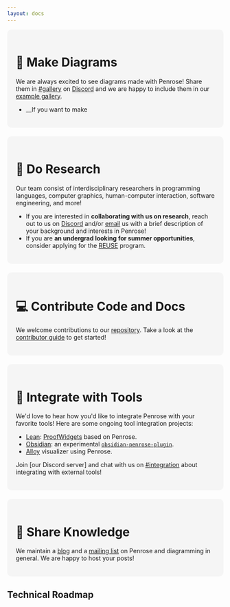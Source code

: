 ```yaml
---
layout: docs
---
```


<div class="action-grid">

<div class="action-group diagrams">

<h1 class="action-header">🌹 Make Diagrams</h1>

We are always excited to see diagrams made with Penrose! Share them in [#gallery][] on [Discord][] and we are happy to include them in our [example gallery][].

- \_\_If you want to make

</div>

<div class="action-group research">

<h1 class="action-header">🔭 Do Research</h1>

Our team consist of interdisciplinary researchers in programming languages, computer graphics, human-computer interaction, software engineering, and more!

- If you are interested in **collaborating with us on research**, reach out to us on [Discord][] and/or [email][] us with a brief description of your background and interests in Penrose!
- If you are **an undergrad looking for summer opportunities**, consider applying for the [REUSE][] program.

</div>

<div class="action-group code-docs">

<h1 class="action-header">💻 Contribute Code and Docs</h1>

We welcome contributions to our [repository][]. Take a look at the [contributor guide](https://github.com/penrose/penrose/blob/main/CONTRIBUTING.md) to get started!

</div>

<div class="action-group integration">

<h1 class="action-header">💞 Integrate with Tools</h1>

We'd love to hear how you'd like to integrate Penrose with your favorite tools! Here are some ongoing tool integration projects:

- [Lean](https://leanprover.github.io/): [ProofWidgets](https://github.com/EdAyers/ProofWidgets4) based on Penrose.
- [Obsidian](https://obsidian.md/): an experimental [`obsidian-penrose-plugin`](https://github.com/wodeni/obsidian-penrose-plugin).
- [Alloy](http://alloytools.org/) visualizer using Penrose.

Join [our Discord server] and chat with us on [#integration](https://discord.com/channels/1115349463603617954/1130497270664679444) about integrating with external tools!

</div>

<div class="action-group posts">

<h1 class="action-header">💬 Share Knowledge</h1>

We maintain a [blog][] and a [mailing list][] on Penrose and diagramming in general. We are happy to host your posts!

</div>
</div>

## Technical Roadmap

<style>
  .action-grid {
    display: grid;
    grid-template-columns: repeat(auto-fit, minmax(320px, 1fr)); 
    grid-gap: 20px;
    /* display: flex;
    width: 100%;
    flex-wrap: wrap; */
  }

  .action-group {
    /* max-width: 50%; */
    border-radius: 10px;
    background-color: #f5f5f5;
    padding: 20px;
  }
  .dark .action-group {
    background-color: var(--vp-c-bg-soft);
  }
  .action-header {
    font-size: 28px !important;
  }
  .research {
    grid-row: span 2
  }
  .posts {
    grid-row: span 1
  }
</style>

[discord]: https://discord.gg/a7VXJU4dfR
[email]: mailto:team@penrose.ink
[#gallery]: https://discord.com/channels/1115349463603617954/1115717389787611155
[blog]: /blog
[REUSE]: https://www.cmu.edu/scs/s3d/reuse/
[repository]: https://github.com/penrose/penrose
[example gallery]: /examples
[mailing list]: http://eepurl.com/cIapnn
